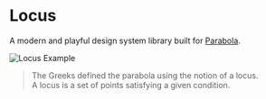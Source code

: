 # Locus

A modern and playful design system library built for [Parabola](https://parabola.study).

![Locus Example](https://s3.parabola.study/pics/screenshot.png)

> The Greeks defined the parabola using the notion of a locus.  
> A locus is a set of points satisfying a given condition.
